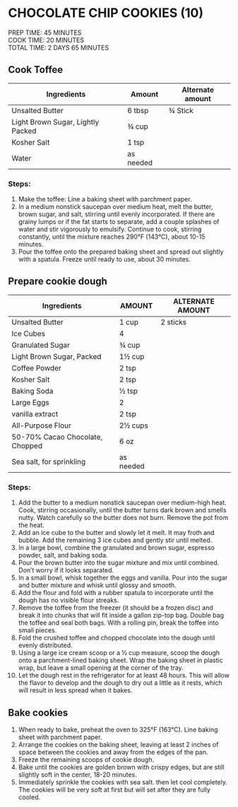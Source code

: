 # CHOCOLATE CHIP COOKIES (10)
PREP TIME: 45 MINUTES<br>
COOK TIME: 20 MINUTES<br>
TOTAL TIME: 2 DAYS 65 MINUTES<br>

## Cook Toffee

| Ingredients                       | Amount    | Alternate amount |
| --------------------------------- | --------- | ---------------- |
| Unsalted Butter                   | 6 tbsp    | ¾ Stick          |
| Light Brown Sugar, Lightly Packed | ¾ cup     |                  |
| Kosher Salt                       | 1 tsp     |                  |
| Water                             | as needed |                  |


### Steps:
1.   Make the toffee: Line a baking sheet with parchment paper.
2.   In a medium nonstick saucepan over medium heat, melt the butter, brown sugar, and salt, stirring until evenly incorporated. If there are grainy lumps or if the fat starts to separate, add a couple splashes of water and stir vigorously to emulsify. Continue to cook, stirring constantly, until the mixture reaches 290°F (143°C), about 10-15 minutes.
3.   Pour the toffee onto the prepared baking sheet and spread out slightly with a spatula. Freeze until ready to use, about 30 minutes.

## Prepare cookie dough

| Ingredients                     | AMOUNT    | ALTERNATE AMOUNT |
| ------------------------------- | --------- | ---------------- |
| Unsalted Butter                 | 1 cup     | 2 sticks         |
| Ice Cubes                       | 4         |                  |
| Granulated Sugar                | ¾ cup     |                  |
| Light Brown Sugar, Packed       | 1½ cup    |                  |
| Coffee Powder                   | 2 tsp     |                  |
| Kosher Salt                     | 2 tsp     |                  |
| Baking Soda                     | ½ tsp     |                  |
| Large Eggs                      | 2         |                  |
| vanilla extract                 | 2 tsp     |                  |
| All-Purpose Flour               | 2½ cups   |                  |
| 50-70% Cacao Chocolate, Chopped | 6 oz      |                  |
| Sea salt, for sprinkling        | as needed |                  |


### Steps:
1.   Add the butter to a medium nonstick saucepan over medium-high heat. Cook, stirring occasionally, until the butter turns dark brown and smells nutty. Watch carefully so the butter does not burn. Remove the pot from the heat.
2.   Add an ice cube to the butter and slowly let it melt. It may froth and bubble. Add the remaining 3 ice cubes and gently stir until melted.
3.   In a large bowl, combine the granulated and brown sugar, espresso powder, salt, and baking soda. 
4.   Pour the brown butter into the sugar mixture and mix until combined. Don’t worry if it looks separated.
5.   In a small bowl, whisk together the eggs and vanilla. Pour into the sugar and butter mixture and whisk until glossy and smooth.
6.   Add the flour and fold with a rubber spatula to incorporate until the dough has no visible flour streaks.
7.   Remove the toffee from the freezer (it should be a frozen disc) and break it into chunks that will fit inside a gallon zip-top bag. Double bag the toffee and seal both bags. With a rolling pin, break the toffee into small pieces.
8.   Fold the crushed toffee and chopped chocolate into the dough until evenly distributed.
9.   Using a large ice cream scoop or a ½ cup measure, scoop the dough onto a parchment-lined baking sheet.  Wrap the baking sheet in plastic wrap, but leave a small opening at the corner of the tray.
10.  Let the dough rest in the refrigerator for at least 48 hours. This will allow the flavor to develop and the dough to dry out a little as it rests, which will result in less spread when it bakes.


## Bake cookies

1.   When ready to bake, preheat the oven to 325°F (163°C). Line baking sheet with parchment paper. 
2.   Arrange the cookies on the baking sheet, leaving at least 2 inches of space between the cookies and away from the edges of the pan.
3.   Freeze the remaining scoops of cookie dough.
4.   Bake until the cookies are golden brown with crispy edges, but are still slightly soft in the center, 18-20 minutes. 
5.   Immediately sprinkle the cookies with sea salt. then let cool completely. The cookies will be very soft at first but will set after they are fully cooled.
